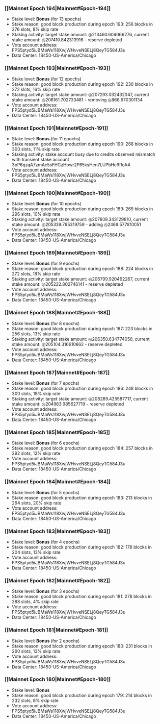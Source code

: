 ### [[Mainnet Epoch 194|Mainnet#Epoch-194]]
* Stake level: **Bonus** (for 13 epochs)
* Stake reason: good block production during epoch 193: 256 blocks in 276 slots, 8% skip rate
* Staking activity: target stake amount: ◎213460.606066276, current stake amount: ◎207410.842313916 - reserve depleted
* Vote account address: FPS5ptyd5iJBMaWs118XwjWHvveNSELj8QeyTG584J3u
* Data Center: 18450-US-America/Chicago
### [[Mainnet Epoch 193|Mainnet#Epoch-193]]
* Stake level: **Bonus** (for 12 epochs)
* Stake reason: good block production during epoch 192: 230 blocks in 272 slots, 16% skip rate
* Staking activity: target stake amount: ◎207293.032432347, current stake amount: ◎208161.702733481 - removing ◎868.670301134
* Vote account address: FPS5ptyd5iJBMaWs118XwjWHvveNSELj8QeyTG584J3u
* Data Center: 18450-US-America/Chicago
### [[Mainnet Epoch 191|Mainnet#Epoch-191]]
* Stake level: **Bonus** (for 11 epochs)
* Stake reason: good block production during epoch 190: 268 blocks in 300 slots, 11% skip rate
* Staking activity: stake account busy due to credits observed mismatch with transient stake account 3oP6qzqA7zmAc5sFHGzHbwr2P65ksHen7LUPbHe9ReA4
* Vote account address: FPS5ptyd5iJBMaWs118XwjWHvveNSELj8QeyTG584J3u
* Data Center: 18450-US-America/Chicago
### [[Mainnet Epoch 190|Mainnet#Epoch-190]]
* Stake level: **Bonus** (for 10 epochs)
* Stake reason: good block production during epoch 189: 269 blocks in 296 slots, 10% skip rate
* Staking activity: target stake amount: ◎207809.343129810, current stake amount: ◎205339.765319759 - adding ◎2469.577810051
* Vote account address: FPS5ptyd5iJBMaWs118XwjWHvveNSELj8QeyTG584J3u
* Data Center: 18450-US-America/Chicago
### [[Mainnet Epoch 189|Mainnet#Epoch-189]]
* Stake level: **Bonus** (for 9 epochs)
* Stake reason: good block production during epoch 188: 224 blocks in 272 slots, 18% skip rate
* Staking activity: target stake amount: ◎206799.920462267, current stake amount: ◎205222.802746141 - reserve depleted
* Vote account address: FPS5ptyd5iJBMaWs118XwjWHvveNSELj8QeyTG584J3u
* Data Center: 18450-US-America/Chicago
### [[Mainnet Epoch 188|Mainnet#Epoch-188]]
* Stake level: **Bonus** (for 8 epochs)
* Stake reason: good block production during epoch 187: 223 blocks in 256 slots, 13% skip rate
* Staking activity: target stake amount: ◎206350.634774050, current stake amount: ◎205104.316610862 - reserve depleted
* Vote account address: FPS5ptyd5iJBMaWs118XwjWHvveNSELj8QeyTG584J3u
* Data Center: 18450-US-America/Chicago
### [[Mainnet Epoch 187|Mainnet#Epoch-187]]
* Stake level: **Bonus** (for 7 epochs)
* Stake reason: good block production during epoch 186: 248 blocks in 300 slots, 18% skip rate
* Staking activity: target stake amount: ◎208289.425587717, current stake amount: ◎204983.985627719 - reserve depleted
* Vote account address: FPS5ptyd5iJBMaWs118XwjWHvveNSELj8QeyTG584J3u
* Data Center: 18450-US-America/Chicago
### [[Mainnet Epoch 185|Mainnet#Epoch-185]]
* Stake level: **Bonus** (for 6 epochs)
* Stake reason: good block production during epoch 184: 257 blocks in 292 slots, 12% skip rate
* Vote account address: FPS5ptyd5iJBMaWs118XwjWHvveNSELj8QeyTG584J3u
* Data Center: 18450-US-America/Chicago
### [[Mainnet Epoch 184|Mainnet#Epoch-184]]
* Stake level: **Bonus** (for 5 epochs)
* Stake reason: good block production during epoch 183: 213 blocks in 264 slots, 20% skip rate
* Vote account address: FPS5ptyd5iJBMaWs118XwjWHvveNSELj8QeyTG584J3u
* Data Center: 18450-US-America/Chicago
### [[Mainnet Epoch 183|Mainnet#Epoch-183]]
* Stake level: **Bonus** (for 4 epochs)
* Stake reason: good block production during epoch 182: 178 blocks in 204 slots, 13% skip rate
* Vote account address: FPS5ptyd5iJBMaWs118XwjWHvveNSELj8QeyTG584J3u
* Data Center: 18450-US-America/Chicago
### [[Mainnet Epoch 182|Mainnet#Epoch-182]]
* Stake level: **Bonus** (for 3 epochs)
* Stake reason: good block production during epoch 181: 278 blocks in 288 slots, 4% skip rate
* Vote account address: FPS5ptyd5iJBMaWs118XwjWHvveNSELj8QeyTG584J3u
* Data Center: 18450-US-America/Chicago
### [[Mainnet Epoch 181|Mainnet#Epoch-181]]
* Stake level: **Bonus** (for 2 epochs)
* Stake reason: good block production during epoch 180: 231 blocks in 260 slots, 12% skip rate
* Vote account address: FPS5ptyd5iJBMaWs118XwjWHvveNSELj8QeyTG584J3u
* Data Center: 18450-US-America/Chicago
### [[Mainnet Epoch 180|Mainnet#Epoch-180]]
* Stake level: **Bonus**
* Stake reason: good block production during epoch 179: 214 blocks in 232 slots, 8% skip rate
* Vote account address: FPS5ptyd5iJBMaWs118XwjWHvveNSELj8QeyTG584J3u
* Data Center: 18450-US-America/Chicago
